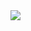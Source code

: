 <img src="https://img.shields.io/badge/Spring-#6DB33F?style=for-the-badge&logo=Spring&logoColor=white">

